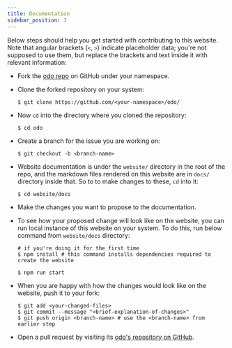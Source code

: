 ```yaml
---
title: Documentation
sidebar_position: 3
---
```

Below steps should help you get started with contributing to this website. Note that angular brackets (`<`, `>`) indicate placeholder data; you're not supposed to use them, but replace the brackets and text inside it with relevant information:
* Fork the [odo repo](https://github.com/openshift/odo/) on GitHub under your namespace.
* Clone the forked repository on your system:
  ```shell
  $ git clone https://github.com/<your-namespace>/odo/
  ```
 
* Now `cd` into the directory where you cloned the repository: 
  ```shell
  $ cd odo
  ```
* Create a branch for the issue you are working on:
  ```shell
  $ git checkout -b <branch-name>
  ```
  
* Website documentation is under the `website/` directory in the root of the repo, and the markdown files rendered on this website are in `docs/` directory inside that. So to to make changes to these, `cd` into it:
  ```shell
  $ cd website/docs
  ```
  
* Make the changes you want to propose to the documentation. 
  
* To see how your proposed change will look like on the website, you can run local instance of this website on your system. To do this, run below command from `website/docs` directory:
  ```shell
  # if you're doing it for the first time
  $ npm install # this command installs dependencies required to create the website
  
  $ npm run start
  ```
  
* When you are happy with how the changes would look like on the website,  push it to your fork:
  ```shell
  $ git add <your-changed-files>
  $ git commit --message "<brief-explanation-of-changes>"
  $ git push origin <branch-name> # use the <branch-name> from earlier step
  ```
* Open a pull request by visiting its [odo's repository on GitHub](https://github.com/openshift/odo/).